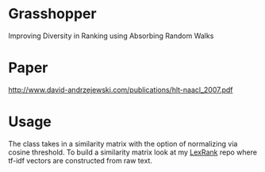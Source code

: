 # Grasshopper
Improving Diversity in Ranking using Absorbing Random Walks  
# Paper   
http://www.david-andrzejewski.com/publications/hlt-naacl_2007.pdf  
# Usage  
The class takes in a similarity matrix with the option of normalizing via cosine threshold. To build a similarity matrix look at my [LexRank](https://github.com/jtan25/LexRank) repo where tf-idf vectors are constructed from raw text. 
